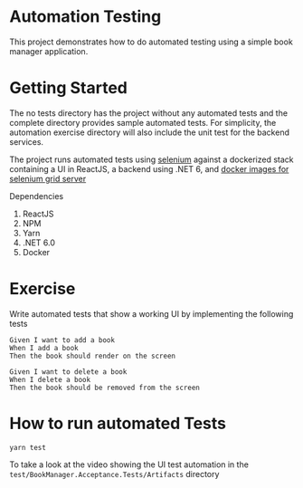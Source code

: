 # Automation Testing 
This project demonstrates how to do automated testing using a simple book manager application. 

# Getting Started
The no tests directory has the project without any automated tests and the complete directory provides sample automated
tests. For simplicity, the automation exercise directory will also include the unit test for the backend services.

The project runs automated tests using [selenium](https://www.selenium.dev/) against a dockerized stack containing a UI in ReactJS, a backend using .NET 6, and [docker images for selenium grid server](https://github.com/SeleniumHQ/docker-selenium) 

Dependencies
1.	ReactJS
1.	NPM
1.	Yarn
1.	.NET 6.0
1. Docker

# Exercise

Write automated tests that show a working UI by implementing the following tests

```
Given I want to add a book
When I add a book
Then the book should render on the screen
```

```
Given I want to delete a book
When I delete a book
Then the book should be removed from the screen
```

# How to run automated Tests

```
yarn test
```

To take a look at the video showing the UI test automation in the ```test/BookManager.Acceptance.Tests/Artifacts``` directory